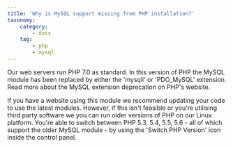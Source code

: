 ```yaml
---
title: 'Why is MySQL support missing from PHP installation?'
taxonomy:
    category:
        - docs
    tag:
        - php
        - mysql
---
```


Our web servers run PHP 7.0 as standard. In this version of PHP the MySQL module has been replaced by either the 'mysqli' or 'PDO_MySQL' extension. Read more about the MySQL extension deprecation on PHP's website. 

If you have a website using this module we recommend updating your code to use the latest modules. However, if this isn't feasible or you're utilising third party software we you can run older versions of PHP on our Linux platform. You're able to switch between PHP 5.3, 5.4, 5.5, 5.6 - all of which support the older MySQL module - by using the 'Switch PHP Version' icon inside the control panel.